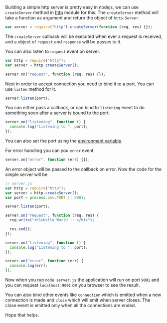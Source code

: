 <!--


---
 "Nodejs : simple http server"
excerpt: "Nodejs : simple http server"
date: 2015-08-20 00:00:00 IST
updated: 2015-08-20 00:00:00 IST
categories: nodejs
tags: nodejs
---

-->
<!DOCTYPE html>
<html>

<head>
  <title>basic-git-workflow</title>
  <meta charset="utf-8">
  <meta name="viewport" content="width=device-width, initial-scale=1.0">

  <link rel="stylesheet" href="./css/bootstrap.css">
  <link rel="stylesheet" href="./css/bootstrap.grid.css">
  <link rel="stylesheet" href="./css/bootstrap.min.css">
  <link rel="stylesheet" href="./css/bootstrap-reboot.min.css">
  <link rel="stylesheet" href="./css/bootstrap.css.map">
  <link rel="stylesheet" href="./css/blog-home.css">
  <link rel="stylesheet" href="./css/prism.css">
  <script async defer src="./css/prism.js"></script>
</head>

<body>

Building a simple http server is pretty easy in nodejs, we can use `createServer` method in [http](https://nodejs.org/api/all.html#all_http) module for this. The `createServer` method will take a function as argument and return the object of `http.Server`.

```js
var server = require("http").createServer(function (req, res) {});
```

The `createServer` callback will be executed when ever a request is received, and a object of `request` and `response` will be passes to it.

You can also listen to `request` event on server.

```js
var http = require("http");
var server = http.createServer();

server.on("request", function (req, res) {});
```

Next in order to accept connection you need to bind it to a port. You can use `listen` method for it.

```js
server.listen(port);
```

You can either pass a callback, or can bind to `listening` event to do something soon after a server is bound to the port.

```js
server.on("listening", function () {
  console.log("Listening to ", port);
});
```

You can also set the port using the [environment variable](/2015/08/nodejs-read-env-variables.html).

For error handling you can you `error` event.

```js
server.on("error", function (err) {});
```

An error object will be passed to the callback on error. Now the code for the simple server will be

```js
// server.js
var http = require("http");
var server = http.createServer();
var port = process.env.PORT || 9001;

server.listen(port);

server.on("request", function (req, res) {
  req.write("<h1>Hello World :: </h1>");

  res.end();
});

server.on("listening", function () {
  console.log("Listening to ", port);
});

server.on("error", function (err) {
  console.log(err);
});
```

Now when you run `node server.js` the application will run on port `9001` and you can request `localhost:9001` on you browser to see the result.

You can also bind other events like `connection` which is emitted when a new connection is made and `close` which will emit when server closes. The close event is emitted only when all the connections are ended.

Hope that helps.
